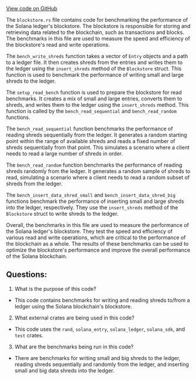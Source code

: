 [View code on GitHub](https://github.com/solana-labs/solana/blob/master/ledger/benches/blockstore.rs)

The `blockstore.rs` file contains code for benchmarking the performance of the Solana ledger's blockstore. The blockstore is responsible for storing and retrieving data related to the blockchain, such as transactions and blocks. The benchmarks in this file are used to measure the speed and efficiency of the blockstore's read and write operations.

The `bench_write_shreds` function takes a vector of `Entry` objects and a path to a ledger file. It then creates shreds from the entries and writes them to the ledger using the `insert_shreds` method of the `Blockstore` struct. This function is used to benchmark the performance of writing small and large shreds to the ledger.

The `setup_read_bench` function is used to prepare the blockstore for read benchmarks. It creates a mix of small and large entries, converts them to shreds, and writes them to the ledger using the `insert_shreds` method. This function is called by the `bench_read_sequential` and `bench_read_random` functions.

The `bench_read_sequential` function benchmarks the performance of reading shreds sequentially from the ledger. It generates a random starting point within the range of available shreds and reads a fixed number of shreds sequentially from that point. This simulates a scenario where a client needs to read a large number of shreds in order.

The `bench_read_random` function benchmarks the performance of reading shreds randomly from the ledger. It generates a random sample of shreds to read, simulating a scenario where a client needs to read a random subset of shreds from the ledger.

The `bench_insert_data_shred_small` and `bench_insert_data_shred_big` functions benchmark the performance of inserting small and large shreds into the ledger, respectively. They use the `insert_shreds` method of the `Blockstore` struct to write shreds to the ledger.

Overall, the benchmarks in this file are used to measure the performance of the Solana ledger's blockstore. They test the speed and efficiency of various read and write operations, which are critical to the performance of the blockchain as a whole. The results of these benchmarks can be used to optimize the blockstore's performance and improve the overall performance of the Solana blockchain.
## Questions: 
 1. What is the purpose of this code?
- This code contains benchmarks for writing and reading shreds to/from a ledger using the Solana blockchain's blockstore.

2. What external crates are being used in this code?
- This code uses the `rand`, `solana_entry`, `solana_ledger`, `solana_sdk`, and `test` crates.

3. What are the benchmarks being run in this code?
- There are benchmarks for writing small and big shreds to the ledger, reading shreds sequentially and randomly from the ledger, and inserting small and big data shreds into the ledger.